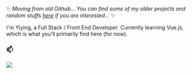 <!---
- 👋 Hi, I’m @y-jie28
- 👀 I’m interested in ...
- 🌱 I’m currently learning ...
- 💞️ I’m looking to collaborate on ...
- 📫 How to reach me ...


y-jie28/y-jie28 is a ✨ special ✨ repository because its `README.md` (this file) appears on your GitHub profile.
You can click the Preview link to take a look at your changes.
--->

✨ _Moving from old Github... You can find some of my older projects and random stuffs [here](github.com/yjie1128) if you are interested..._ ✨

I'm Yiying, a Full Stack / Front End Developer. Currently learning Vue.js, which is what you'll primarily find here (for now). 


### 📫

<a href="https://linkedin.com/in/yjie28">
  <img src="https://img.shields.io/badge/linkedin-%230077B5.svg?&style=for-the-badge&logo=linkedin&logoColor=white">
</a>
